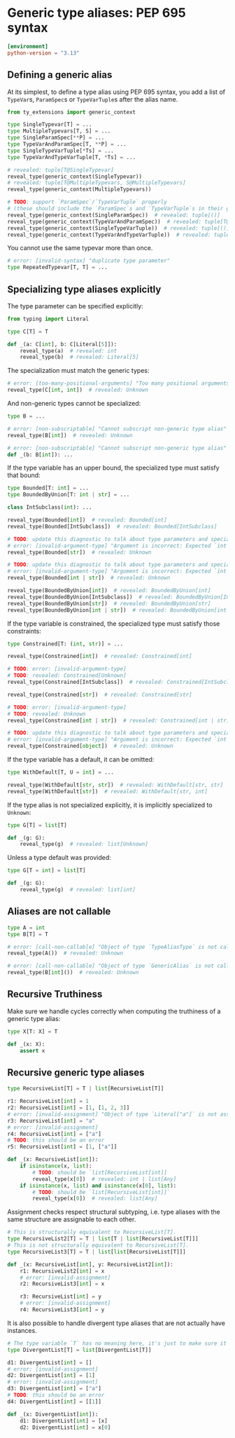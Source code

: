 # Generic type aliases: PEP 695 syntax

```toml
[environment]
python-version = "3.13"
```

## Defining a generic alias

At its simplest, to define a type alias using PEP 695 syntax, you add a list of `TypeVar`s,
`ParamSpec`s or `TypeVarTuple`s after the alias name.

```py
from ty_extensions import generic_context

type SingleTypevar[T] = ...
type MultipleTypevars[T, S] = ...
type SingleParamSpec[**P] = ...
type TypeVarAndParamSpec[T, **P] = ...
type SingleTypeVarTuple[*Ts] = ...
type TypeVarAndTypeVarTuple[T, *Ts] = ...

# revealed: tuple[T@SingleTypevar]
reveal_type(generic_context(SingleTypevar))
# revealed: tuple[T@MultipleTypevars, S@MultipleTypevars]
reveal_type(generic_context(MultipleTypevars))

# TODO: support `ParamSpec`/`TypeVarTuple` properly
# (these should include the `ParamSpec`s and `TypeVarTuple`s in their generic contexts)
reveal_type(generic_context(SingleParamSpec))  # revealed: tuple[()]
reveal_type(generic_context(TypeVarAndParamSpec))  # revealed: tuple[T@TypeVarAndParamSpec]
reveal_type(generic_context(SingleTypeVarTuple))  # revealed: tuple[()]
reveal_type(generic_context(TypeVarAndTypeVarTuple))  # revealed: tuple[T@TypeVarAndTypeVarTuple]
```

You cannot use the same typevar more than once.

```py
# error: [invalid-syntax] "duplicate type parameter"
type RepeatedTypevar[T, T] = ...
```

## Specializing type aliases explicitly

The type parameter can be specified explicitly:

```py
from typing import Literal

type C[T] = T

def _(a: C[int], b: C[Literal[5]]):
    reveal_type(a)  # revealed: int
    reveal_type(b)  # revealed: Literal[5]
```

The specialization must match the generic types:

```py
# error: [too-many-positional-arguments] "Too many positional arguments: expected 1, got 2"
reveal_type(C[int, int])  # revealed: Unknown
```

And non-generic types cannot be specialized:

```py
type B = ...

# error: [non-subscriptable] "Cannot subscript non-generic type alias"
reveal_type(B[int])  # revealed: Unknown

# error: [non-subscriptable] "Cannot subscript non-generic type alias"
def _(b: B[int]): ...
```

If the type variable has an upper bound, the specialized type must satisfy that bound:

```py
type Bounded[T: int] = ...
type BoundedByUnion[T: int | str] = ...

class IntSubclass(int): ...

reveal_type(Bounded[int])  # revealed: Bounded[int]
reveal_type(Bounded[IntSubclass])  # revealed: Bounded[IntSubclass]

# TODO: update this diagnostic to talk about type parameters and specializations
# error: [invalid-argument-type] "Argument is incorrect: Expected `int`, found `str`"
reveal_type(Bounded[str])  # revealed: Unknown

# TODO: update this diagnostic to talk about type parameters and specializations
# error: [invalid-argument-type] "Argument is incorrect: Expected `int`, found `int | str`"
reveal_type(Bounded[int | str])  # revealed: Unknown

reveal_type(BoundedByUnion[int])  # revealed: BoundedByUnion[int]
reveal_type(BoundedByUnion[IntSubclass])  # revealed: BoundedByUnion[IntSubclass]
reveal_type(BoundedByUnion[str])  # revealed: BoundedByUnion[str]
reveal_type(BoundedByUnion[int | str])  # revealed: BoundedByUnion[int | str]
```

If the type variable is constrained, the specialized type must satisfy those constraints:

```py
type Constrained[T: (int, str)] = ...

reveal_type(Constrained[int])  # revealed: Constrained[int]

# TODO: error: [invalid-argument-type]
# TODO: revealed: Constrained[Unknown]
reveal_type(Constrained[IntSubclass])  # revealed: Constrained[IntSubclass]

reveal_type(Constrained[str])  # revealed: Constrained[str]

# TODO: error: [invalid-argument-type]
# TODO: revealed: Unknown
reveal_type(Constrained[int | str])  # revealed: Constrained[int | str]

# TODO: update this diagnostic to talk about type parameters and specializations
# error: [invalid-argument-type] "Argument is incorrect: Expected `int | str`, found `object`"
reveal_type(Constrained[object])  # revealed: Unknown
```

If the type variable has a default, it can be omitted:

```py
type WithDefault[T, U = int] = ...

reveal_type(WithDefault[str, str])  # revealed: WithDefault[str, str]
reveal_type(WithDefault[str])  # revealed: WithDefault[str, int]
```

If the type alias is not specialized explicitly, it is implicitly specialized to `Unknown`:

```py
type G[T] = list[T]

def _(g: G):
    reveal_type(g)  # revealed: list[Unknown]
```

Unless a type default was provided:

```py
type G[T = int] = list[T]

def _(g: G):
    reveal_type(g)  # revealed: list[int]
```

## Aliases are not callable

```py
type A = int
type B[T] = T

# error: [call-non-callable] "Object of type `TypeAliasType` is not callable"
reveal_type(A())  # revealed: Unknown

# error: [call-non-callable] "Object of type `GenericAlias` is not callable"
reveal_type(B[int]())  # revealed: Unknown
```

## Recursive Truthiness

Make sure we handle cycles correctly when computing the truthiness of a generic type alias:

```py
type X[T: X] = T

def _(x: X):
    assert x
```

## Recursive generic type aliases

```py
type RecursiveList[T] = T | list[RecursiveList[T]]

r1: RecursiveList[int] = 1
r2: RecursiveList[int] = [1, [1, 2, 3]]
# error: [invalid-assignment] "Object of type `Literal["a"]` is not assignable to `RecursiveList[int]`"
r3: RecursiveList[int] = "a"
# error: [invalid-assignment]
r4: RecursiveList[int] = ["a"]
# TODO: this should be an error
r5: RecursiveList[int] = [1, ["a"]]

def _(x: RecursiveList[int]):
    if isinstance(x, list):
        # TODO: should be `list[RecursiveList[int]]
        reveal_type(x[0])  # revealed: int | list[Any]
    if isinstance(x, list) and isinstance(x[0], list):
        # TODO: should be `list[RecursiveList[int]]`
        reveal_type(x[0])  # revealed: list[Any]
```

Assignment checks respect structural subtyping, i.e. type aliases with the same structure are
assignable to each other.

```py
# This is structurally equivalent to RecursiveList[T].
type RecursiveList2[T] = T | list[T | list[RecursiveList[T]]]
# This is not structurally equivalent to RecursiveList[T].
type RecursiveList3[T] = T | list[list[RecursiveList[T]]]

def _(x: RecursiveList[int], y: RecursiveList2[int]):
    r1: RecursiveList2[int] = x
    # error: [invalid-assignment]
    r2: RecursiveList3[int] = x

    r3: RecursiveList[int] = y
    # error: [invalid-assignment]
    r4: RecursiveList3[int] = y
```

It is also possible to handle divergent type aliases that are not actually have instances.

```py
# The type variable `T` has no meaning here, it's just to make sure it works correctly.
type DivergentList[T] = list[DivergentList[T]]

d1: DivergentList[int] = []
# error: [invalid-assignment]
d2: DivergentList[int] = [1]
# error: [invalid-assignment]
d3: DivergentList[int] = ["a"]
# TODO: this should be an error
d4: DivergentList[int] = [[1]]

def _(x: DivergentList[int]):
    d1: DivergentList[int] = [x]
    d2: DivergentList[int] = x[0]
```
